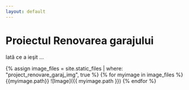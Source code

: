 ```yaml
---
layout: default
---
```



# Proiectul Renovarea garajului

Iată ce a ieşit ...

{% assign image_files = site.static_files | where: "project_renovare_garaj_img", true %}
{% for myimage in image_files %}
  {{myimage.path}}
  ![Image]({{ myimage.path }})
{% endfor %}